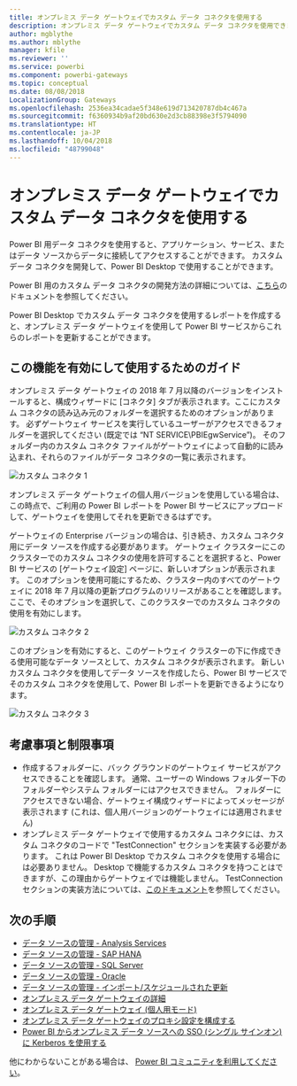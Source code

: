 ```yaml
---
title: オンプレミス データ ゲートウェイでカスタム データ コネクタを使用する
description: オンプレミス データ ゲートウェイでカスタム データ コネクタを使用できます。
author: mgblythe
ms.author: mblythe
manager: kfile
ms.reviewer: ''
ms.service: powerbi
ms.component: powerbi-gateways
ms.topic: conceptual
ms.date: 08/08/2018
LocalizationGroup: Gateways
ms.openlocfilehash: 2536ea34cadae5f348e619d713420787db4c467a
ms.sourcegitcommit: f6360934b9af20bd630e2d3cb88398e3f5794090
ms.translationtype: HT
ms.contentlocale: ja-JP
ms.lasthandoff: 10/04/2018
ms.locfileid: "48799048"
---
```

# <a name="use-custom-data-connectors-with-the-on-premises-data-gateway"></a>オンプレミス データ ゲートウェイでカスタム データ コネクタを使用する

Power BI 用データ コネクタを使用すると、アプリケーション、サービス、またはデータ ソースからデータに接続してアクセスすることができます。 カスタム データ コネクタを開発して、Power BI Desktop で使用することができます。

Power BI 用のカスタム データ コネクタの開発方法の詳細については、[こちら](http://aka.ms/dataconnectors)のドキュメントを参照してください。

Power BI Desktop でカスタム データ コネクタを使用するレポートを作成すると、オンプレミス データ ゲートウェイを使用して Power BI サービスからこれらのレポートを更新することができます。

## <a name="here-is-a-guide-on-how-to-enable-and-use-this-capability"></a>この機能を有効にして使用するためのガイド

オンプレミス データ ゲートウェイの 2018 年 7 月以降のバージョンをインストールすると、構成ウィザードに [コネクタ] タブが表示されます。ここにカスタム コネクタの読み込み元のフォルダーを選択するためのオプションがあります。 必ずゲートウェイ サービスを実行しているユーザーがアクセスできるフォルダーを選択してください (既定では “NT SERVICE\PBIEgwService”)。 そのフォルダー内のカスタム コネクタ ファイルがゲートウェイによって自動的に読み込まれ、それらのファイルがデータ コネクタの一覧に表示されます。

![カスタム コネクタ 1](media/service-gateway-custom-connectors/gateway-onprem-customconnector1.png)

オンプレミス データ ゲートウェイの個人用バージョンを使用している場合は、この時点で、ご利用の Power BI レポートを Power BI サービスにアップロードして、ゲートウェイを使用してそれを更新できるはずです。

ゲートウェイの Enterprise バージョンの場合は、引き続き、カスタム コネクタ用にデータ ソースを作成する必要があります。 ゲートウェイ クラスターにこのクラスターでのカスタム コネクタの使用を許可することを選択すると、Power BI サービスの [ゲートウェイ設定] ページに、新しいオプションが表示されます。 このオプションを使用可能にするため、クラスター内のすべてのゲートウェイに 2018 年 7 月以降の更新プログラムのリリースがあることを確認します。 ここで、そのオプションを選択して、このクラスターでのカスタム コネクタの使用を有効にします。

![カスタム コネクタ 2](media/service-gateway-custom-connectors/gateway-onprem-customconnector2.png)

このオプションを有効にすると、このゲートウェイ クラスターの下に作成できる使用可能なデータ ソースとして、カスタム コネクタが表示されます。 新しいカスタム コネクタを使用してデータ ソースを作成したら、Power BI サービスでそのカスタム コネクタを使用して、Power BI レポートを更新できるようになります。

![カスタム コネクタ 3](media/service-gateway-custom-connectors/gateway-onprem-customconnector3.png)

## <a name="considerations-and-limitations"></a>考慮事項と制限事項

* 作成するフォルダーに、バック グラウンドのゲートウェイ サービスがアクセスできることを確認します。 通常、ユーザーの Windows フォルダー下のフォルダーやシステム フォルダーにはアクセスできません。 フォルダーにアクセスできない場合、ゲートウェイ構成ウィザードによってメッセージが表示されます (これは、個人用バージョンのゲートウェイには適用されません)
* オンプレミス データ ゲートウェイで使用するカスタム コネクタには、カスタム コネクタのコードで "TestConnection" セクションを実装する必要があります。 これは Power BI Desktop でカスタム コネクタを使用する場合には必要ありません。 Desktop で機能するカスタム コネクタを持つことはできますが、この理由からゲートウェイでは機能しません。 TestConnection セクションの実装方法については、[このドキュメント](https://github.com/Microsoft/DataConnectors/blob/master/docs/m-extensions.md#implementing-testconnection-for-gateway-support)を参照してください。

## <a name="next-steps"></a>次の手順

* [データ ソースの管理 - Analysis Services](service-gateway-enterprise-manage-ssas.md)  
* [データ ソースの管理 - SAP HANA](service-gateway-enterprise-manage-sap.md)  
* [データ ソースの管理 - SQL Server](service-gateway-enterprise-manage-sql.md)  
* [データ ソースの管理 - Oracle](service-gateway-onprem-manage-oracle.md)  
* [データ ソースの管理 - インポート/スケジュールされた更新](service-gateway-enterprise-manage-scheduled-refresh.md)  
* [オンプレミス データ ゲートウェイの詳細](service-gateway-onprem-indepth.md)  
* [オンプレミス データ ゲートウェイ (個人用モード)](service-gateway-personal-mode.md)
* [オンプレミス データ ゲートウェイのプロキシ設定を構成する](service-gateway-proxy.md)  
* [Power BI からオンプレミス データ ソースへの SSO (シングル サインオン) に Kerberos を使用する](service-gateway-kerberos-for-sso-pbi-to-on-premises-data.md)  

他にわからないことがある場合は、 [Power BI コミュニティを利用してください](http://community.powerbi.com/)。
